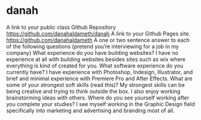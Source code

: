 # danah
A link to your public class Github Repository
https://github.com/danahaldameth/danah
A link to your Github Pages site.
https://github.com/danahaldameth
A one or two sentence answer to each of the following questions (pretend you’re interviewing for a job in my company)
What experience do you have building websites?
I have no experience at all with building websites besides sites such as wix where everything is kind of created for you.
What software experience do you currently have?
I have experience with Photoshop, Indesign, Illustrator, and brief and minimal experience with Premiere Pro and After Effects. 
What are some of your strongest soft skills (read this)?
My strongest skills can be being creative and trying to think outside the box. I also enjoy working brainstorming ideas with others. 
Where do you see yourself working after you complete your studies?
I see myself working in the Graphic Design field specifically into marketing and advertising and branding most of all. 
